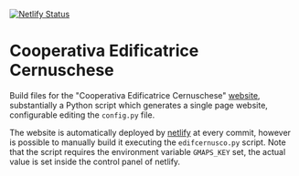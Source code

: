 [![Netlify Status](https://api.netlify.com/api/v1/badges/1aa919bf-6512-4b0b-acf1-1600d75f193c/deploy-status)](https://app.netlify.com/sites/angry-banach-c69b26/deploys)
# Cooperativa Edificatrice Cernuschese
Build files for the "Cooperativa Edificatrice Cernuschese" [website](https://edifcernusco.it), substantially a Python script which
generates a single page website, configurable editing the `config.py` file.

The website is automatically deployed by [netlify](https://www.netlify.com) at every commit, however
is possible to manually build it executing the `edifcernusco.py` script.  Note that the script requires the
environment variable `GMAPS_KEY` set, the actual value is set inside the control panel of netlify.

